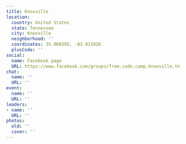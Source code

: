 ```yaml
---
title: Knoxville
location:
  country: United States
  state: Tennessee
  city: Knoxville
  neighborhood: ''
  coordinates: 35.960395, -83.921026
  plusCode: ''
social:
  name: Facebook page
  URL: https://www.facebook.com/groups/free.code.camp.knoxville.tn
chat:
  name: ''
  URL: ''
event:
  name: ''
  URL: ''
leaders:
- name: ''
  URL: ''
photos:
  old: ''
  cover: ''
---
```


